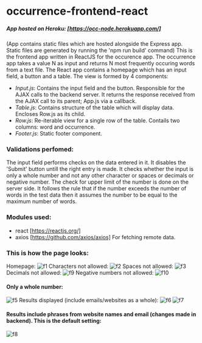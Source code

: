 # occurrence-frontend-react

##### App hosted on Heroku: [https://occ-node.herokuapp.com/]
(App contains static files which are hosted alongside the Express app. Static files are generated by running the 'npm run build' command)
This is the frontend app written in ReactJS for the occurence app. The occurrence app takes a value N as input and returns N most frequently occuring words from a text file.
The React app contains a homepage which has an input field, a button and a table. 
The view is formed by 4 components:
* *Input.js*: Contains the input field and the button. Responsible for the AJAX calls to the backend server. It returns the response       received from the AJAX call to its parent; App.js via a callback.
* *Table.js*: Contains structure of the table which will display data. Encloses Row.js as its child.
* *Row.js*: Re-iterable view for a single row of the table. Contails two columns: word and occurrence.
* *Footer.js*: Static footer component.
  
### Validations perfomed:
The input field performs checks on the data entered in it. It disables the 'Submit' button untill the right entry is made. It checks whether the input is only a whole number and not any other character or spaces or decimals or negative number. The check for upper limit of the number is done on the server side. It follows the rule that if the number exceeds the number of words in the test data then it assumes the number to be equal to the maximum number of words.

### Modules used:
* react [https://reactjs.org/]
* axios [https://github.com/axios/axios] For fetching remote data.

### This is how the page looks:
Homepage:
![f1](https://user-images.githubusercontent.com/24852829/35640358-f5ae2428-06e2-11e8-820a-3f48ffc7f248.PNG)
Characters not allowed:
![f2](https://user-images.githubusercontent.com/24852829/35640359-f5e58224-06e2-11e8-8422-cb370a32fea8.PNG)
Spaces not allowed:
![f3](https://user-images.githubusercontent.com/24852829/35640360-f61aea90-06e2-11e8-95cc-82ca2b528dab.PNG)
Decimals not allowed:
![f9](https://user-images.githubusercontent.com/24852829/35640755-2829b06a-06e4-11e8-84bb-fc6584af0d7d.PNG)
Negative numbers not allowed:
![f10](https://user-images.githubusercontent.com/24852829/35640756-2863ebae-06e4-11e8-9bb1-a61af3aa425d.PNG)

#### Only a whole number:
![f5](https://user-images.githubusercontent.com/24852829/35640361-f6527294-06e2-11e8-9d44-794b73fd7891.PNG)
Results displayed (include emails/websites as a whole):
![f6](https://user-images.githubusercontent.com/24852829/35640363-f68b4902-06e2-11e8-8efc-f5175dbc22d9.PNG)
![f7](https://user-images.githubusercontent.com/24852829/35640364-f6c3a914-06e2-11e8-9a7e-cdb51b8c284f.PNG)

#### Results include phrases from website names and email (changes made in backend). This is the default setting:
![f8](https://user-images.githubusercontent.com/24852829/35640365-f7043ac4-06e2-11e8-8357-060367842bbf.PNG)

